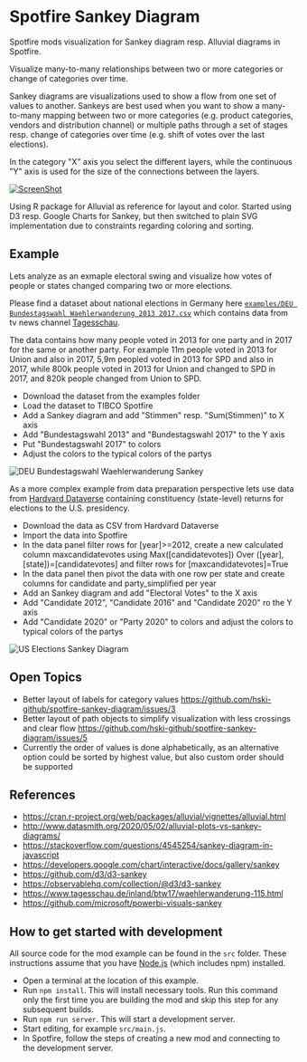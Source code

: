 # Spotfire Sankey Diagram

Spotfire mods visualization for Sankey diagram resp. Alluvial diagrams in Spotfire. 

Visualize many-to-many relationships between two or more categories or change of categories over time.

Sankey diagrams are visualizations used to show a flow from one set of values to another. Sankeys are best used when you want to show a many-to-many mapping between two or more categories (e.g. product categories, vendors and distribution channel) or multiple paths through a set of stages resp. change of categories over time (e.g. shift of votes over the last elections).

In the category "X" axis you select the different layers, while the continuous "Y" axis is used for the size of the connections between the layers.   

[![ScreenShot](/screenshots/screen-recording-spotfire-sankey.gif?raw=true)](/screenshots/screen-recording-spotfire-sankey.gif?raw=true)

Using R package for Alluvial as reference for layout and color. Started using D3 resp. Google Charts for Sankey, but then switched to plain SVG implementation due to constraints regarding coloring and  sorting.

## Example

Lets analyze as an exmaple electoral swing and visualize how votes of people or states changed comparing two or more elections. 

Please find a dataset about national elections in Germany here [`examples/DEU Bundestagswahl Waehlerwanderung 2013 2017.csv`](https://github.com/hski-github/spotfire-sankey-diagram/blob/main/examples/DEU%20Bundestagswahl%20Waehlerwanderung%202013%202017.csv) which contains data from tv news channel [Tagesschau](https://www.tagesschau.de/wahl/archiv/2017-09-24-BT-DE/index.shtml). 

The data contains how many people voted in 2013 for one party and in 2017 for the same or another party. For example 11m people voted in 2013 for Union and also in 2017, 5,9m peopled voted in 2013 for SPD and also in 2017, while 800k people voted in 2013 for Union and changed to SPD in 2017, and 820k people changed from Union to SPD.

- Download the dataset from the examples folder
- Load the dataset to TIBCO Spotfire
- Add a Sankey diagram and add "Stimmen" resp. "Sum(Stimmen)" to X axis 
- Add "Bundestagswahl 2013" and "Bundestagswahl 2017" to the Y axis
- Put "Bundestagswahl 2017" to colors 
- Adjust the colors to the typical colors of the partys


![DEU Bundestagswahl Waehlerwanderung Sankey](https://github.com/hski-github/spotfire-sankey-diagram/blob/main/examples/DEU%20Bundestagswahl%20Waehlerwanderung%20Sankey%20Diagram.png?raw=true)

As a more complex example from data preparation perspective lets use data from [Hardvard Dataverse](https://dataverse.harvard.edu/dataset.xhtml?persistentId=doi:10.7910/DVN/42MVDX)  containing constituency (state-level) returns for elections to the U.S. presidency. 

- Download the data as CSV from Hardvard Dataverse 
- Import the data into Spotfire 
- In the data panel filter rows for [year]>=2012, create a new calculated column maxcandidatevotes using Max([candidatevotes]) Over ([year],[state])=[candidatevotes] and filter rows for [maxcandidatevotes]=True  
- In the data panel then pivot the data with one row per state and create columns for candidate and party_simplified per year
- Add an Sankey diagram and add "Electoral Votes" to the X axis
- Add "Candidate 2012", "Candidate 2016" and "Candidate 2020" ro the Y axis
- Add "Candidate 2020" or "Party 2020" to colors and adjust the colors to typical colors of the partys 

![US Elections Sankey Diagram](https://github.com/hski-github/spotfire-sankey-diagram/blob/main/examples/US%20Elections%20Sankey%20Diagram.png?raw=true)



## Open Topics 
- Better layout of labels for category values https://github.com/hski-github/spotfire-sankey-diagram/issues/3
- Better layout of path objects to simplify visualization with less crossings and clear flow https://github.com/hski-github/spotfire-sankey-diagram/issues/5
- Currently the order of values is done alphabetically, as an alternative option could be sorted by highest value, but also custom order should be supported

## References
- https://cran.r-project.org/web/packages/alluvial/vignettes/alluvial.html
- http://www.datasmith.org/2020/05/02/alluvial-plots-vs-sankey-diagrams/
- https://stackoverflow.com/questions/4545254/sankey-diagram-in-javascript
- https://developers.google.com/chart/interactive/docs/gallery/sankey
- https://github.com/d3/d3-sankey
- https://observablehq.com/collection/@d3/d3-sankey
- https://www.tagesschau.de/inland/btw17/waehlerwanderung-115.html
- https://github.com/microsoft/powerbi-visuals-sankey


## How to get started with development 
All source code for the mod example can be found in the `src` folder. 
These instructions assume that you have [Node.js](https://nodejs.org/en/) (which includes npm) installed. 

- Open a terminal at the location of this example.
- Run `npm install`. This will install necessary tools. Run this command only the first time you are building the mod and skip this step for any subsequent builds.
- Run `npm run server`. This will start a development server.
- Start editing, for example `src/main.js`.
- In Spotfire, follow the steps of creating a new mod and connecting to the development server.
